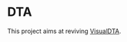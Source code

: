 # DTA

This project aims at reviving [VisualDTA](https://info.sice.indiana.edu/~herring/VisualDTA/).
